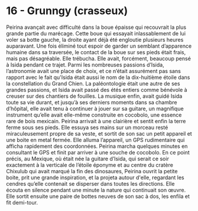 # 16 - Grunngy (crasseux)

Peirina avançait avec difficulté dans la boue épaisse qui recouvrait la plus grande partie du marécage. Cette boue qui essayait inlassablement de lui voler sa botte gauche, la droite ayant déjà été engloutie plusieurs heures auparavant. Une fois éliminé tout espoir de garder un semblant d’apparence humaine dans sa traversée, le contact de la boue sur ses pieds était frais, mais pas désagréable. Elle trébucha. Elle avait, forcément, beaucoup pensé à Isida pendant ce trajet. Parmi les nombreuses passions d’Isida, l’astronomie avait une place de choix, et ce n’était assurément pas sans rapport avec le fait qu'Isida était aussi le nom de la dix-huitième étoile dans la constellation du Grand Chien. La paléontologie était une autre de ses grandes passions, et Isida avait passé des étés entiers comme bénévole à creuser sur des chantiers de fouilles. La musique enfin, avait guidé Isida toute sa vie durant, et jusqu’à ses derniers moments dans sa chambre d’hôpital, elle avait tenu à continuer à jouer sur sa guitare, un magnifique instrument qu’elle avait elle-même construite en cocobolo, une essence rare de bois mexicain. Peirina arrivait à une clairière et sentit enfin la terre ferme sous ses pieds. Elle essuya ses mains sur un morceau resté miraculeusement propre de sa veste, et sortit de son sac un petit appareil et une boite en metal fermée. Elle alluma l’appareil, un GPS rudimentaire qui afficha rapidement des coordonnées. Peirina marcha quelques minutes en consultant le GPS et finit par arriver à une souche de cocobolo. En ce point précis, au Mexique, où était née la guitare d’Isida, qui serait ce soir exactement à la verticale de l’étoile éponyme et au centre du cratère Chixulub qui avait marqué la fin des dinosaures, Peirina ouvrit la petite boite, prit une grande inspiration, et la projeta autour d'elle, regardant les cendres qu’elle contenait se disperser dans toutes les directions. Elle écouta en silence pendant une minute la nature qui continuait son œuvre. Elle sortit ensuite une paire de bottes neuves de son sac à dos, les enfila et fit demi-tour.